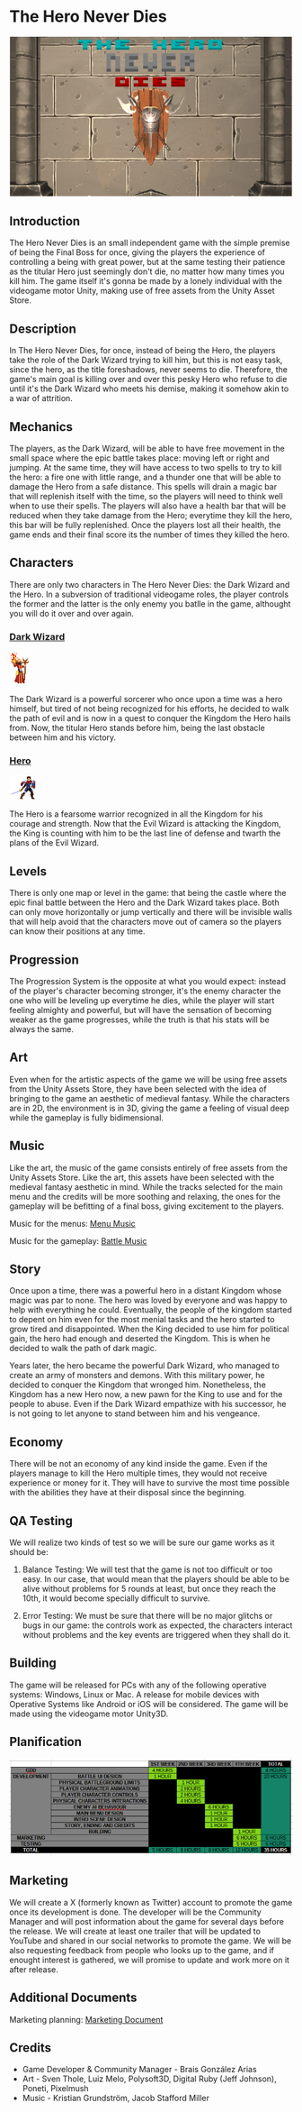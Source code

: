# The Hero Never Dies

![Title Image](https://github.com/BraisGlezArias/TheHeroNeverDies/blob/main/Media/22oZl1.png)

## Introduction

The Hero Never Dies is an small independent game with the simple premise of being the Final Boss for once, giving the players the experience of controlling a being with great power, but at the same testing their patience as the titular Hero just seemingly don't die, no matter how many times you kill him. The game itself it's gonna be made by a lonely individual with the videogame motor Unity, making use of free assets from the Unity Asset Store.

## Description

In The Hero Never Dies, for once, instead of being the Hero, the players take the role of the Dark Wizard trying to kill him, but this is not easy task, since the hero, as the title foreshadows, never seems to die. Therefore, the game's main goal is killing over and over this pesky Hero who refuse to die until it's the Dark Wizard who meets his demise, making it somehow akin to a war of attrition.

## Mechanics

The players, as the Dark Wizard, will be able to have free movement in the small space where the epic battle takes place: moving left or right and jumping. At the same time, they will have access to two spells to try to kill the hero: a fire one with little range, and a thunder one that will be able to damage the Hero from a safe distance. This spells will drain a magic bar that will replenish itself with the time, so the players will need to think well when to use their spells. The players will also have a health bar that will be reduced when they take damage from the Hero; everytime they kill the hero, this bar will be fully replenished. Once the players lost all their health, the game ends and their final score its the number of times they killed the hero.

## Characters

There are only two characters in The Hero Never Dies: the Dark Wizard and the Hero. In a subversion of traditional videogame roles, the player controls the former and the latter is the only enemy you batlle in the game, althought you will do it over and over again.

### <ins>Dark Wizard</ins>

![Dark Wizard Image](https://github.com/BraisGlezArias/TheHeroNeverDies/blob/main/Media/evilWizard.png)

The Dark Wizard is a powerful sorcerer who once upon a time was a hero himself, but tired of not being recognized for his efforts, he decided to walk the path of evil and is now in a quest to conquer the Kingdom the Hero hails from. Now, the titular Hero stands before him, being the last obstacle between him and his victory.

### <ins>Hero</ins>

![Hero Image](https://github.com/BraisGlezArias/TheHeroNeverDies/blob/main/Media/heroKnight.png)

The Hero is a fearsome warrior recognized in all the Kingdom for his courage and strength. Now that the Evil Wizard is attacking the Kingdom, the King is counting with him to be the last line of defense and twarth the plans of the Evil Wizard.

## Levels

There is only one map or level in the game: that being the castle where the epic final battle between the Hero and the Dark Wizard takes place. Both can only move horizontally or jump vertically and there will be invisible walls that will help avoid that the characters move out of camera so the players can know their positions at any time.

## Progression

The Progression System is the opposite at what you would expect: instead of the player's character becoming stronger, it's the enemy character the one who will be leveling up everytime he dies, while the player will start feeling almighty and powerful, but will have the sensation of becoming weaker as the game progresses, while the truth is that his stats will be always the same.

## Art

Even when for the artistic aspects of the game we will be using free assets from the Unity Assets Store, they have been selected with the idea of bringing to the game an aesthetic of medieval fantasy. While the characters are in 2D, the environment is in 3D, giving the game a feeling of visual deep while the gameplay is fully bidimensional.

## Music

Like the art, the music of the game consists entirely of free assets from the Unity Assets Store. Like the art, this assets have been selected with the medieval fantasy aesthetic in mind. While the tracks selected for the main menu and the credits will be more soothing and relaxing, the ones for the gameplay will be befitting of a final boss, giving excitement to the players.

Music for the menus: [Menu Music](https://github.com/BraisGlezArias/TheHeroNeverDies/blob/main/Media/Godless%20Pt%201.4%20Loop.wav)

Music for the gameplay: [Battle Music](https://github.com/BraisGlezArias/TheHeroNeverDies/blob/main/Media/Battle%201%20Loop.wav)

## Story

Once upon a time, there was a powerful hero in a distant Kingdom whose magic was par to none. The hero was loved by everyone and was happy to help with everything he could. Eventually, the people of the kingdom started to depent on him even for the most menial tasks and the hero started to grow tired and disappointed. When the King decided to use him for political gain, the hero had enough and deserted the Kingdom. This is when he decided to walk the path of dark magic.

Years later, the hero became the powerful Dark Wizard, who managed to create an army of monsters and demons. With this military power, he decided to conquer the Kingdom that wronged him. Nonetheless, the Kingdom has a new Hero now, a new pawn for the King to use and for the people to abuse. Even if the Dark Wizard empathize with his successor, he is not going to let anyone to stand between him and his vengeance.

## Economy

There will be not an economy of any kind inside the game. Even if the players manage to kill the Hero multiple times, they would not receive experience or money for it. They will have to survive the most time possible with the abilities they have at their disposal since the beginning.

## QA Testing

We will realize two kinds of test so we will be sure our game works as it should be:

1. Balance Testing: We will test that the game is not too difficult or too easy. In our case, that would mean that the players should be able to be alive without problems for 5 rounds at least, but once they reach the 10th, it would become specially difficult to survive.

2. Error Testing: We must be sure that there will be no major glitchs or bugs in our game: the controls work as expected, the characters interact without problems and the key events are triggered when they shall do it.

## Building

The game will be released for PCs with any of the following operative systems: Windows, Linux or Mac. A release for mobile devices with Operative Systems like Android or iOS will be considered. The game will be made using the videogame motor Unity3D.

## Planification

![Planification Worksheet](https://github.com/BraisGlezArias/TheHeroNeverDies/blob/main/Media/Planificacion.PNG)

## Marketing

We will create a X (formerly known as Twitter) account to promote the game once its development is done. The developer will be the Community Manager and will post information about the game for several days before the release. We will create at least one trailer that will be updated to YouTube and shared in our social networks to promote the game. We will be also requesting feedback from people who looks up to the game, and if enought interest is gathered, we will promise to update and work more on it after release.

## Additional Documents

Marketing planning: [Marketing Document](https://github.com/BraisGlezArias/TheHeroNeverDies/blob/main/Documents/Marketing.md)

## Credits

- Game Developer & Community Manager - Brais González Arias
- Art - Sven Thole, Luiz Melo, Polysoft3D, Digital Ruby (Jeff Johnson), Poneti, Pixelmush
- Music - Kristian Grundström, Jacob Stafford Miller
